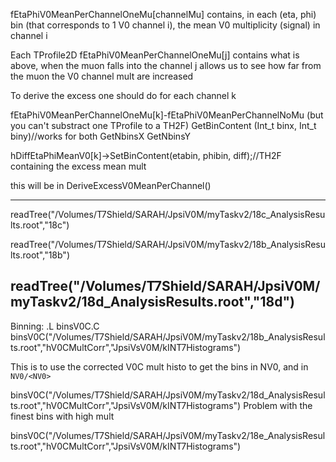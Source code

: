 fEtaPhiV0MeanPerChannelOneMu[channelMu] contains, in each (eta, phi) bin (that corresponds to 1 V0 channel i),
the mean V0 multiplicity (signal) in channel i

Each TProfile2D fEtaPhiV0MeanPerChannelOneMu[j] contains what is above, when the muon falls into the channel j
allows us to see how far from the muon the V0 channel mult are increased


To derive the excess one should do
for each channel k

fEtaPhiV0MeanPerChannelOneMu[k]-fEtaPhiV0MeanPerChannelNoMu (but you can't substract one TProfile to a TH2F)
GetBinContent (Int_t binx, Int_t biny)//works for both
GetNbinsX
GetNbinsY

hDiffEtaPhiMeanV0[k]->SetBinContent(etabin, phibin, diff);//TH2F containing the excess mean mult

this will be in DeriveExcessV0MeanPerChannel()



---
readTree("/Volumes/T7Shield/SARAH/JpsiV0M/myTaskv2/18c_AnalysisResults.root","18c")

readTree("/Volumes/T7Shield/SARAH/JpsiV0M/myTaskv2/18b_AnalysisResults.root","18b")

readTree("/Volumes/T7Shield/SARAH/JpsiV0M/myTaskv2/18d_AnalysisResults.root","18d")
---
Binning:
.L binsV0C.C
binsV0C("/Volumes/T7Shield/SARAH/JpsiV0M/myTaskv2/18b_AnalysisResults.root","hV0CMultCorr","JpsiVsV0M/kINT7Histograms")

This is to use the corrected V0C mult histo to get the bins in NV0, and in `NV0/<NV0>`


binsV0C("/Volumes/T7Shield/SARAH/JpsiV0M/myTaskv2/18d_AnalysisResults.root","hV0CMultCorr","JpsiVsV0M/kINT7Histograms")
Problem with the finest bins with high mult


binsV0C("/Volumes/T7Shield/SARAH/JpsiV0M/myTaskv2/18e_AnalysisResults.root","hV0CMultCorr","JpsiVsV0M/kINT7Histograms")
